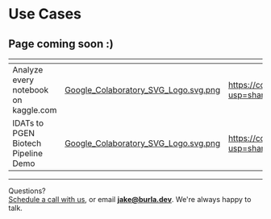 # Use Cases

## Page coming soon :)



<table data-card-size="large" data-column-title-hidden data-view="cards" data-full-width="false"><thead><tr><th></th><th data-hidden data-card-cover data-type="files"></th><th data-hidden data-card-target data-type="content-ref"></th></tr></thead><tbody><tr><td>Analyze every notebook on kaggle.com</td><td><a href=".gitbook/assets/Google_Colaboratory_SVG_Logo.svg.png">Google_Colaboratory_SVG_Logo.svg.png</a></td><td><a href="https://colab.research.google.com/drive/1A8reU23sdN8HRvaOuDlPunZz_XJ36rN6?usp=sharing">https://colab.research.google.com/drive/1A8reU23sdN8HRvaOuDlPunZz_XJ36rN6?usp=sharing</a></td></tr><tr><td>IDATs to PGEN Biotech Pipeline Demo</td><td><a href=".gitbook/assets/Google_Colaboratory_SVG_Logo.svg.png">Google_Colaboratory_SVG_Logo.svg.png</a></td><td><a href="https://colab.research.google.com/drive/1Qza09HuIC8ZC8O7IO4erNlbo_chvfu0a?usp=sharing">https://colab.research.google.com/drive/1Qza09HuIC8ZC8O7IO4erNlbo_chvfu0a?usp=sharing</a></td></tr></tbody></table>









***

Questions?\
[Schedule a call with us](http://cal.com/jakez/burla), or email **jake@burla.dev**. We're always happy to talk.
